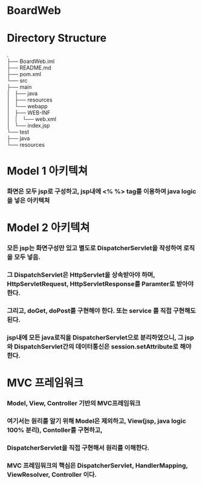 # BoardWeb

# Directory Structure

.  
├── BoardWeb.iml  
├── README.md  
├── pom.xml  
└── src  
    ├── main  
    │   ├── java  
    │   ├── resources   
    │   └── webapp  
    │       ├── WEB-INF  
    │       │   └── web.xml  
    │       └── index.jsp  
    └── test  
        ├── java  
        └── resources  

# Model 1 아키텍쳐
### 화면은 모두 jsp로 구성하고, jsp내에 <% %> tag를 이용하여 java logic을 넣은 아키텍쳐

# Model 2 아키텍쳐
### 모든 jsp는 화면구성만 있고 별도로 DispatcherServlet을 작성하여 로직을 모두 넣음.
### 그 DispatchServlet은 HttpServlet을 상속받아야 하며, HttpServletRequest, HttpServletResponse를 Paramter로 받아야 한다.
### 그리고, doGet, doPost를 구현해야 한다. 또는 service 를 직접 구현해도 된다.
### jsp내에 모든 java로직을 DispatcherServlet으로 분리하였으니, 그 jsp와 DispatchServlet간의 데이터통신은 session.setAttribute로 해야 한다.

# MVC 프레임워크
### Model, View, Controller 기반의 MVC프레임워크
### 여기서는 원리를 알기 위해 Model은 제외하고, View(jsp, java logic 100% 분리), Contoller를 구현하고,
### DispatcherServlet을 직접 구현해서 원리를 이해한다.
### MVC 프레임워크의 핵심은 DispatcherServlet, HandlerMapping, ViewResolver, Controller 이다.



